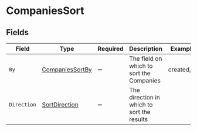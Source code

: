 # CompaniesSort


## Fields

| Field                                                         | Type                                                          | Required                                                      | Description                                                   | Example                                                       |
| ------------------------------------------------------------- | ------------------------------------------------------------- | ------------------------------------------------------------- | ------------------------------------------------------------- | ------------------------------------------------------------- |
| `By`                                                          | [CompaniesSortBy](../../Models/Components/CompaniesSortBy.md) | :heavy_minus_sign:                                            | The field on which to sort the Companies                      | created_at                                                    |
| `Direction`                                                   | [SortDirection](../../Models/Components/SortDirection.md)     | :heavy_minus_sign:                                            | The direction in which to sort the results                    |                                                               |